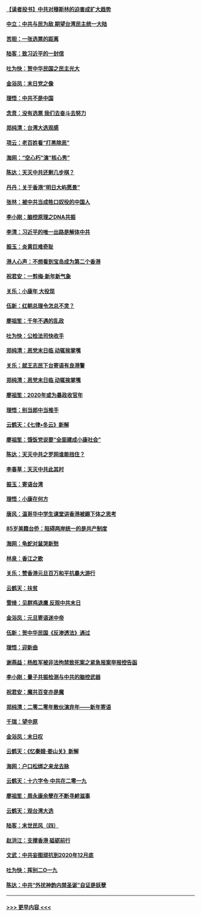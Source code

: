 #### [【读者投书】中共对穆斯林的迫害成扩大趋势](../pages/nsc993/n11791371.md?t=01150033) 
#### [中立：中共与民为敌 期望台湾民主统一大陆](../pages/nsc993/n11790392.md?t=01150033) 
#### [苦胆：一张选票的距离](../pages/nsc993/n11788914.md?t=01150033) 
#### [陆客：致习近平的一封信](../pages/nsc993/n11788867.md?t=01150033) 
#### [吐为快：贺中华民国之民主光大](../pages/nsc993/n11788618.md?t=01150033) 
#### [金浴凤：末日党之像](../pages/nsc993/n11787475.md?t=01150033) 
#### [理悟：中共不是中国](../pages/nsc993/n11787463.md?t=01150033) 
#### [念贲：没有选票  我们去奋斗去努力](../pages/nsc993/n11787398.md?t=01150033) 
#### [郑纯清：台湾大选观感](../pages/nsc993/n11786210.md?t=01150033) 
#### [项云：老百姓看“打黑除恶”](../pages/nsc993/n11785398.md?t=01150033) 
#### [海网：“空心朽”演“核心秀”](../pages/nsc993/n11783874.md?t=01150033) 
#### [陈达：天灭中共还剩几步棋？](../pages/nsc993/n11783719.md?t=01150033) 
#### [丹丹：关于香港“明日大屿愿景”](../pages/nsc993/n11783273.md?t=01150033) 
#### [张林：被中共当成牲口奴役的中国人](../pages/nsc993/n11782397.md?t=01150033) 
#### [李小刚：脑控原理之DNA共振](../pages/nsc993/n11780962.md?t=01150033) 
#### [李清：习近平的唯一出路是解体中共](../pages/nsc993/n11780866.md?t=01150033) 
#### [振玉：炎黄巨难奇耻](../pages/nsc993/n11779632.md?t=01150033) 
#### [港人心声：不想看到宝岛成为第二个香港](../pages/nsc993/n11778817.md?t=01150033) 
#### [祝君安：一剪梅‧新年新气象](../pages/nsc993/n11776340.md?t=01150033) 
#### [关乐：小康年 大役现](../pages/nsc993/n11774213.md?t=01150033) 
#### [伍新：红朝总理令怎总不灵？](../pages/nsc993/n11770813.md?t=01150033) 
#### [廖祖笙：千年不遇的乱政](../pages/nsc993/n11770373.md?t=01150033) 
#### [吐为快：公检法司快收手](../pages/nsc993/n11770359.md?t=01150033) 
#### [郑纯清：恶党末日临 动辄挨掌嘴](../pages/nsc993/n11769912.md?t=01150033) 
#### [关乐：就王志民下台寄语有良港警](../pages/nsc993/n11769903.md?t=01150033) 
#### [郑纯清：恶党末日临 动辄挨掌嘴](../pages/nsc993/n11769356.md?t=01150033) 
#### [廖祖笙：2020年或为暴政收官年](../pages/nsc993/n11768216.md?t=01150033) 
#### [理悟：别当郎中当推手](../pages/nsc993/n11768243.md?t=01150033) 
#### [云鹤天：《七律▪冬云》新解](../pages/nsc993/n11768204.md?t=01150033) 
#### [廖祖笙：饿饭党说要“全面建成小康社会”](../pages/nsc993/n11767482.md?t=01150033) 
#### [陈达：天灭中共之罗网谁能挡住？](../pages/nsc993/n11767465.md?t=01150033) 
#### [李春草：天灭中共此其时](../pages/nsc993/n11767452.md?t=01150033) 
#### [振玉：寄语台湾](../pages/nsc993/n11767432.md?t=01150033) 
#### [理悟：小康在何方](../pages/nsc993/n11767394.md?t=01150033) 
#### [唐风：温哥华中学生课堂讲香港被踢下体之思考](../pages/nsc993/n11766848.md?t=01150033) 
#### [85岁美籍台侨：阻碍两岸统一的是共产制度](../pages/nsc993/n11765043.md?t=01150033) 
#### [海网：龟蛇对鼠哭新愁](../pages/nsc993/n11764895.md?t=01150033) 
#### [林泉：香江之歌](../pages/nsc993/n11764415.md?t=01150033) 
#### [关乐：赞香港元旦百万和平抗暴大游行](../pages/nsc993/n11764382.md?t=01150033) 
#### [云鹤天：扶贫](../pages/nsc993/n11764245.md?t=01150033) 
#### [雪绮：见群鸡退鹰  反观中共末日](../pages/nsc993/n11762112.md?t=01150033) 
#### [金浴凤：元旦寄语迷中帝](../pages/nsc993/n11761788.md?t=01150033) 
#### [伍新：贺中华民国《反渗透法》通过](../pages/nsc993/n11761994.md?t=01150033) 
#### [理悟：迎新曲](../pages/nsc993/n11761152.md?t=01150033) 
#### [谢燕益：杨胜军被非法拘禁致死案之紧急报案举报控告函](../pages/nsc993/n11756134.md?t=01150033) 
#### [李小刚：量子共振检测与中共的脑控武器](../pages/nsc993/n11754518.md?t=01150033) 
#### [祝君安：魔共百变亦是魔](../pages/nsc993/n11754469.md?t=01150033) 
#### [郑纯清：二零二零年散伙演弃年——新年寄语](../pages/nsc993/n11754195.md?t=01150033) 
#### [千瑞：望中原](../pages/nsc993/n11754159.md?t=01150033) 
#### [金浴凤：末日叹](../pages/nsc993/n11752359.md?t=01150033) 
#### [云鹤天：《忆秦娥‧娄山关》新解](../pages/nsc993/n11752348.md?t=01150033) 
#### [海网：户口松绑之来龙去脉](../pages/nsc993/n11752328.md?t=01150033) 
#### [云鹤天：十六字令‧中共在二零一九](../pages/nsc993/n11752305.md?t=01150033) 
#### [廖祖笙：周永康余孽在不断寻衅滋事](../pages/nsc993/n11751013.md?t=01150033) 
#### [云鹤天：观台湾大选](../pages/nsc993/n11751007.md?t=01150033) 
#### [陆客：末世民风（四）](../pages/nsc993/n11749203.md?t=01150033) 
#### [赵洪江：支撑香港 砥砺前行](../pages/nsc993/n11748482.md?t=01150033) 
#### [文武：中共妄图顽抗到2020年12月底](../pages/nsc993/n11748446.md?t=01150033) 
#### [吐为快：挥别二O一九](../pages/nsc993/n11748411.md?t=01150033) 
#### [陈达：中共“外扰神韵内禁圣诞”自证是妖孽](../pages/nsc993/n11748226.md?t=01150033) 

----
#### [ >>> 更早内容 <<< ](../indexes/nsc993-earlier.md)
